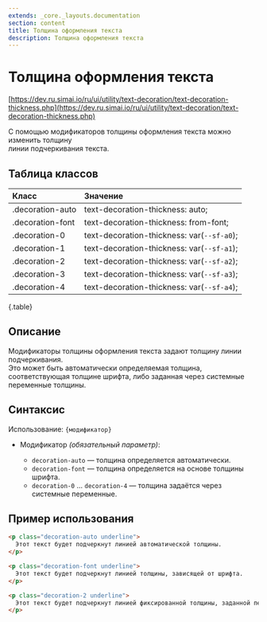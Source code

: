 ```yaml
---
extends: _core._layouts.documentation
section: content
title: Толщина оформления текста
description: Толщина оформления текста
---
```


# Толщина оформления текста

[https://dev.ru.simai.io/ru/ui/utility/text-decoration/text-decoration-thickness.php](https://dev.ru.simai.io/ru/ui/utility/text-decoration/text-decoration-thickness.php)

С помощью модификаторов толщины оформления текста можно изменить толщину  
линии подчеркивания текста.

## Таблица классов

| Класс            | Значение               |
|:-----------------|:-------------------------------------------|
| .decoration-auto | text-decoration-thickness: auto;           |
| .decoration-font | text-decoration-thickness: from-font;      |
| .decoration-0    | text-decoration-thickness: var(`--sf-a0`); |
| .decoration-1    | text-decoration-thickness: var(`--sf-a1`); |
| .decoration-2    | text-decoration-thickness: var(`--sf-a2`); |
| .decoration-3    | text-decoration-thickness: var(`--sf-a3`); |
| .decoration-4    | text-decoration-thickness: var(`--sf-a4`); |
{.table}

## Описание

Модификаторы толщины оформления текста задают толщину линии подчеркивания.  
Это может быть автоматически определяемая толщина, соответствующая толщине шрифта, либо заданная через системные
переменные толщины.

## Синтаксис

Использование: `{модификатор}`

- Модификатор *(обязательный параметр)*:

    - `decoration-auto` — толщина определяется автоматически.
    - `decoration-font` — толщина определяется на основе толщины шрифта.
    - `decoration-0` ... `decoration-4` — толщина задаётся через системные переменные.

## Пример использования

```html
<p class="decoration-auto underline">
  Этот текст будет подчеркнут линией автоматической толщины.
</p>

<p class="decoration-font underline">
  Этот текст будет подчеркнут линией толщины, зависящей от шрифта.
</p>

<p class="decoration-2 underline">
  Этот текст будет подчеркнут линией фиксированной толщины, заданной переменной.
</p>
```
